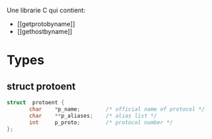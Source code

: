 Une librarie C qui contient:
- [[getprotobyname]]
- [[gethostbyname]]
# Types
## struct protoent
```C
struct  protoent {
	   char    *p_name;        /* official name of protocol */
	   char    **p_aliases;    /* alias list */
	   int     p_proto;        /* protocol number */
};
```